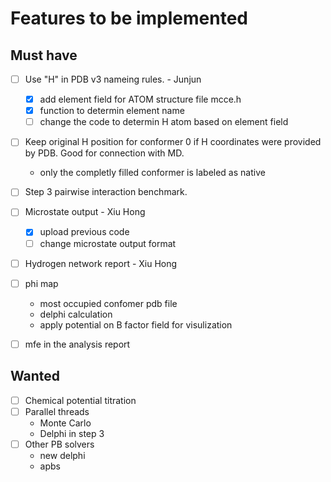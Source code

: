 # Features to be implemented

## Must have

* [ ] Use "H" in PDB v3 nameing rules. - Junjun
   * [x] add element field for ATOM structure file mcce.h
   * [x] function to determin element name
   * [ ] change the code to determin H atom based on element field
* [ ] Keep original H position for conformer 0 if H coordinates were provided by PDB. Good for connection with MD.
   * only the completly filled conformer is labeled as native
* [ ] Step 3 pairwise interaction benchmark.
* [ ] Microstate output - Xiu Hong
  * [x] upload previous code
  * [ ] change microstate output format
* [ ] Hydrogen network report - Xiu Hong
* [ ] phi map
   * most occupied confomer pdb file
   * delphi calculation
   * apply potential on B factor field for visulization
* [ ] mfe in the analysis report

   
## Wanted
 * [ ] Chemical potential titration
 * [ ] Parallel threads
    * Monte Carlo
    * Delphi in step 3
 * [ ] Other PB solvers
    * new delphi
    * apbs
  
